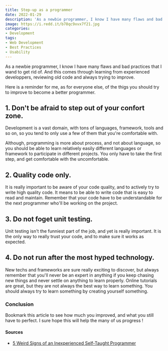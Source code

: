 ```yaml
---
title: Step-up as a programmer
date: 2022-01-29
description: 'As a newbie programmer, I know I have many flaws and bad practices that I wand to get rid of. And this comes through learning from experienced developpers, reviewing old code and always trying to improve.'
image: https://i.redd.it/b78qc9xvx7f21.jpg
categories:
- Development
tags:
- Web Development
- Best Practices
- Usability
---
```


As a newbie programmer, I know I have many flaws and bad practices that I wand to get rid of. And this comes through learning from experienced developpers, reviewing old code and always trying to improve.

Here is a reminder for me, as for everyone else, of the thigs you should try to improve to become a better programmer.

## 1. Don't be afraid to step out of your confort zone.
Development is a vast domain, with tons of languages, framework, tools and so on, so you tend to only use a few of them that you're comfortable with.

Although, programming is more about process, and not about language, so you should be able to learn relatively easily different languages or framework to participate in different projects. You only have to take the first step, and get comfortable with the uncomfortable.

## 2. Quality code only.
It is really important to be aware of your code quality, and to actively try to write high quality code. It means to be able to write code that is easy to read and maintain. Remember that your code have to be understandable for the next programmer who'll be working on the project.

## 3. Do not foget unit testing.
Unit testing isn't the funniest part of the job, and yet is really important. It is the only way to really trust your code, and to make sure it works as expected.

## 4. Do not run after the most hyped technology.
New techs and frameworks are sure really exciting to discover, but always remember that you'll never be an expert in anything if you keep chasing new things and never settle on anything to learn properly.
Online tutorials are great, but they are not always the best way to learn something. You should always try to learn something by creating yourself something.


### Conclusion
Bookmark this article to see how much you improved, and what you still have to perfect. I sure hope this will help the many of us progress !

#### Sources
- [5 Weird Signs of an Inexperienced Self-Taught Programmer](https://javascript.plainenglish.io/5-weird-signs-of-an-inexperienced-self-taught-programmer-a531f4eb6683)